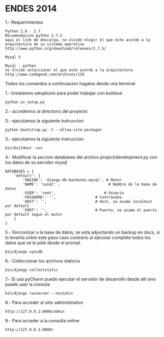ENDES 2014
==============

1.- Requerimientos

    Python 2.6 - 2.7
    Recomendación python 2.7.5
    aqui el link de descarga, no olvide elegir el que este acorde a la arquitectura de su sistema operativo
    http://www.python.org/download/releases/2.7.5/

    Mysql 5

    Mysql - python
    no olvide seleccionar el que este acorde a la arquitectura
    http://www.codegood.com/archives/129

Todos los comandos a continuacion hagalos desde una terminal

1.- Instalamos setuptools para poder trabajar con buildout

    python ez_setup.py

2.- accedemos al directorio del proyecto

3.- ejecutamos la siguiente instruccion

    python bootstrap.py -t --allow-site-packages

3.- ejecutamos la siguiente instruccion

    bin/buildout -vvv

4.- Modificar la seccion databases del archivo project/development.py con los datos de su servidor mysql

    DATABASES = {
        'default': {
            'ENGINE': 'django.db.backends.mysql', # Motor
            'NAME': 'sunat' ,                      # Nombre de la base de datos
            'USER': 'root',                      # Usuario
            'PASSWORD': '',                  # Contraseña
            'HOST': '',                      # Host, se asume localhost por default
            'PORT': '',                      # Puerto, se asume el puerto por default segun el motor
        }
    }

5.- Sincronizar a la base de datos, se esta adjuntando un backup en docs, si lo levanta ovbie este paso
    caso contrario al ejecutar complete todos los datos que se le pide desde el prompt

    bin/django syncdb

6.- Colleccionar los archivos staticos

    bin/django collectstatic

7.- Si usa pyCharm puede ejecutar el servidor de desarrollo desde alli sino puede usar la consola

    bin/django runserver --nostatic

8.- Para acceder al sitio administrativo

    http://127.0.0.1:8000/admin

9.- Para acceder a la consulta online

    http://127.0.0.1:8000/